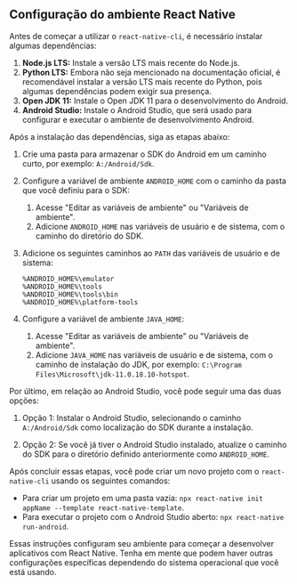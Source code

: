 <h2>Configuração do ambiente React Native</h2>

<p>Antes de começar a utilizar o <code>react-native-cli</code>, é necessário instalar algumas dependências:</p>

<ol>
  <li><strong>Node.js LTS:</strong> Instale a versão LTS mais recente do Node.js.</li>
  <li><strong>Python LTS:</strong> Embora não seja mencionado na documentação oficial, é recomendável instalar a versão LTS mais recente do Python, pois algumas dependências podem exigir sua presença.</li>
  <li><strong>Open JDK 11:</strong> Instale o Open JDK 11 para o desenvolvimento do Android.</li>
  <li><strong>Android Studio:</strong> Instale o Android Studio, que será usado para configurar e executar o ambiente de desenvolvimento Android.</li>
</ol>

<p>Após a instalação das dependências, siga as etapas abaixo:</p>

<ol>
  <li>
    <p>Crie uma pasta para armazenar o SDK do Android em um caminho curto, por exemplo: <code>A:/Android/Sdk</code>.</p>
  </li>
  <li>
    <p>Configure a variável de ambiente <code>ANDROID_HOME</code> com o caminho da pasta que você definiu para o SDK:</p>
    <ol>
      <li>Acesse "Editar as variáveis de ambiente" ou "Variáveis de ambiente".</li>
      <li>Adicione <code>ANDROID_HOME</code> nas variáveis de usuário e de sistema, com o caminho do diretório do SDK.</li>
    </ol>
  </li>
  <li>
    <p>Adicione os seguintes caminhos ao <code>PATH</code> das variáveis de usuário e de sistema:</p>
    
    %ANDROID_HOME%\emulator
    %ANDROID_HOME%\tools
    %ANDROID_HOME%\tools\bin
    %ANDROID_HOME%\platform-tools
    
  </li>
  <li>
    <p>Configure a variável de ambiente <code>JAVA_HOME</code>:</p>
    <ol>
      <li>Acesse "Editar as variáveis de ambiente" ou "Variáveis de ambiente".</li>
      <li>Adicione <code>JAVA_HOME</code> nas variáveis de usuário e de sistema, com o caminho de instalação do JDK, por exemplo: <code>C:\Program Files\Microsoft\jdk-11.0.18.10-hotspot</code>.</li>
    </ol>
  </li>
</ol>

<p>Por último, em relação ao Android Studio, você pode seguir uma das duas opções:</p>

<ol>
  <li>
    <p>Opção 1: Instalar o Android Studio, selecionando o caminho <code>A:/Android/Sdk</code> como localização do SDK durante a instalação.</p>
  </li>
  <li>
    <p>Opção 2: Se você já tiver o Android Studio instalado, atualize o caminho do SDK para o diretório definido anteriormente como <code>ANDROID_HOME</code>.</p>
  </li>
</ol>

<p>Após concluir essas etapas, você pode criar um novo projeto com o <code>react-native-cli</code> usando os seguintes comandos:</p>

<ul>
  <li>Para criar um projeto em uma pasta vazia: <code>npx react-native init appName --template react-native-template</code>.</li>
  <li>Para executar o projeto com o Android Studio aberto: <code>npx react-native run-android</code>.</li>
</ul>

<p>Essas instruções configuram seu ambiente para começar a desenvolver aplicativos com React Native. Tenha em mente que podem haver outras configurações específicas dependendo do sistema operacional que você está usando.</p>
